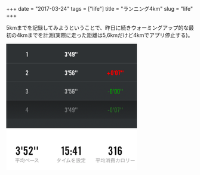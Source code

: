 +++
date = "2017-03-24"
tags = ["life"]
title = "ランニング4km"
slug = "life"
+++

5kmまでを記録してみようということで、昨日に続きウォーミングアップ的な最初の4kmまでを計測(実際に走った距離は5,6kmだけど4kmでアプリ停止する)。

![](https://raw.githubusercontent.com/mba-hack/images/master/nike_running_20170319_01.png)
